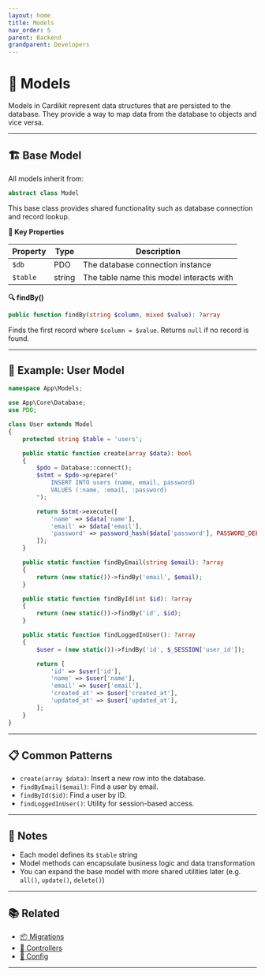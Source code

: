 ```yaml
---
layout: home
title: Models
nav_order: 5
parent: Backend
grandparent: Developers
---
```


# 🧩 Models

Models in Cardikit represent data structures that are persisted to the database. They provide a way to map data from the database to objects and vice versa.

---

## 🏗️ Base Model

All models inherit from:

```php
abstract class Model
```

This base class provides shared functionality such as database connection and record lookup.

**🔌 Key Properties**

| Property     | Type      | Description                                                           |
|-----------|--------------|--------------------------------------------------------|
| `$db`    | PDO | The database connection instance |
| `$table`    | string | The table name this model interacts with |

**🔍 findBy()**

```php
public function findBy(string $column, mixed $value): ?array
```

Finds the first record where `$column = $value`. Returns `null` if no record is found.

---

## 👤 Example: User Model

```php
namespace App\Models;

use App\Core\Database;
use PDO;

class User extends Model
{
    protected string $table = 'users';

    public static function create(array $data): bool
    {
        $pdo = Database::connect();
        $stmt = $pdo->prepare("
            INSERT INTO users (name, email, password)
            VALUES (:name, :email, :password)
        ");

        return $stmt->execute([
            'name' => $data['name'],
            'email' => $data['email'],
            'password' => password_hash($data['password'], PASSWORD_DEFAULT),
        ]);
    }

    public static function findByEmail(string $email): ?array
    {
        return (new static())->findBy('email', $email);
    }

    public static function findById(int $id): ?array
    {
        return (new static())->findBy('id', $id);
    }

    public static function findLoggedInUser(): ?array
    {
        $user = (new static())->findBy('id', $_SESSION['user_id']);

        return [
            'id' => $user['id'],
            'name' => $user['name'],
            'email' => $user['email'],
            'created_at' => $user['created_at'],
            'updated_at' => $user['updated_at'],
        ];
    }
}
```

---

## 📋 Common Patterns

- `create(array $data)`: Insert a new row into the database.
- `findByEmail($email)`: Find a user by email.
- `findById($id)`: Find a user by ID.
- `findLoggedInUser()`: Utility for session-based access.

---

## 🧠 Notes

- Each model defines its `$table` string
- Model methods can encapsulate business logic and data transformation
- You can expand the base model with more shared utilities later (e.g. `all()`, `update()`, `delete()`)

---

## 📚 Related

- [📦 Migrations](./migrations.html)
- [🚀 Controllers](./controllers.html)
- [🔧 Config](./config.html)

---
